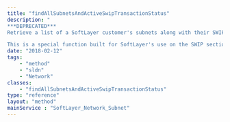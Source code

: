```yaml
---
title: "findAllSubnetsAndActiveSwipTransactionStatus"
description: "
***DEPRECATED***
Retrieve a list of a SoftLayer customer's subnets along with their SWIP transaction statuses. This is a shortcut method that combines the SoftLayer_Network_Subnet retrieval methods along with [[object masks]] to retrieve their subnets' associated SWIP transactions as well. 

This is a special function built for SoftLayer's use on the SWIP section of the customer portal, but may also be useful for API users looking for the same data. "
date: "2018-02-12"
tags:
    - "method"
    - "sldn"
    - "Network"
classes:
    - "findAllSubnetsAndActiveSwipTransactionStatus"
type: "reference"
layout: "method"
mainService : "SoftLayer_Network_Subnet"
---
```

